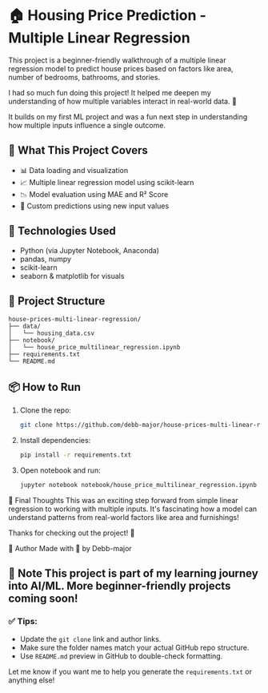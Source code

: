 # 🏠 Housing Price Prediction - Multiple Linear Regression

This project is a beginner-friendly walkthrough of a multiple linear regression model to predict house prices based on factors like area, number of bedrooms, bathrooms, and stories.

I had so much fun doing this project! It helped me deepen my understanding of how multiple variables interact in real-world data. 🎯

It builds on my first ML project and was a fun next step in understanding how multiple inputs influence a single outcome.

## 🚀 What This Project Covers
- 📊 Data loading and visualization
- 📈 Multiple linear regression model using scikit-learn
- 📉 Model evaluation using MAE and R² Score
- 🔮 Custom predictions using new input values

## 🧠 Technologies Used
- Python (via Jupyter Notebook, Anaconda)
- pandas, numpy
- scikit-learn
- seaborn & matplotlib for visuals


## 📁 Project Structure

```
house-prices-multi-linear-regression/
├── data/
│   └── housing_data.csv
├── notebook/
│   └── house_price_multilinear_regression.ipynb
├── requirements.txt
└── README.md
```



## 📦 How to Run
1. Clone the repo:
   ```bash
   git clone https://github.com/debb-major/house-prices-multi-linear-regression.git
   
2. Install dependencies:
   ```bash
   pip install -r requirements.txt

3. Open notebook and run:

   ```bash
   jupyter notebook notebook/house_price_multilinear_regression.ipynb

💬 Final Thoughts
This was an exciting step forward from simple linear regression to working with multiple inputs. It's fascinating how a model can understand patterns from real-world factors like area and furnishings!

Thanks for checking out the project! 🌟

🙌 Author
Made with 💙 by Debb-major

📌 Note
This project is part of my learning journey into AI/ML. More beginner-friendly projects coming soon!
---

### ✅ Tips:
- Update the `git clone` link and author links.
- Make sure the folder names match your actual GitHub repo structure.
- Use `README.md` preview in GitHub to double-check formatting.

Let me know if you want me to help you generate the `requirements.txt` or anything else!



